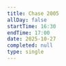```yaml
---
title: Chase 2005
allDay: false
startTime: 16:30
endTime: 17:00
date: 2025-10-27
completed: null
type: single
---
```

